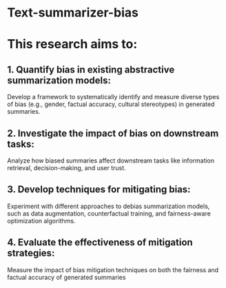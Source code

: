 # Text-summarizer-bias

# This research aims to:
## 1. Quantify bias in existing abstractive summarization models:
Develop a framework to 
systematically identify and measure diverse types of bias (e.g., gender, factual accuracy, cultural 
stereotypes) in generated summaries.
## 2. Investigate the impact of bias on downstream tasks: 
Analyze how biased summaries affect 
downstream tasks like information retrieval, decision-making, and user trust.
## 3. Develop techniques for mitigating bias: 
Experiment with different approaches to debias 
summarization models, such as data augmentation, counterfactual training, and fairness-aware 
optimization algorithms.
## 4. Evaluate the effectiveness of mitigation strategies:
Measure the impact of bias mitigation 
techniques on both the fairness and factual accuracy of generated summaries
